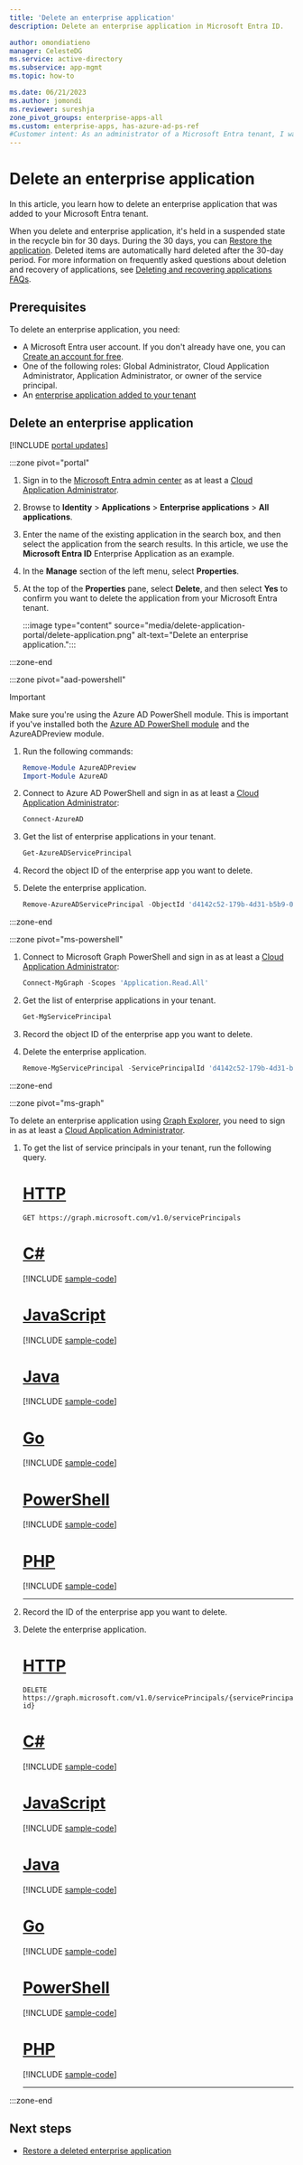 ```yaml
---
title: 'Delete an enterprise application'
description: Delete an enterprise application in Microsoft Entra ID.

author: omondiatieno
manager: CelesteDG
ms.service: active-directory
ms.subservice: app-mgmt
ms.topic: how-to

ms.date: 06/21/2023
ms.author: jomondi
ms.reviewer: sureshja
zone_pivot_groups: enterprise-apps-all
ms.custom: enterprise-apps, has-azure-ad-ps-ref
#Customer intent: As an administrator of a Microsoft Entra tenant, I want to delete an enterprise application.
---
```


# Delete an enterprise application

In this article, you learn how to delete an enterprise application that was added to your Microsoft Entra tenant. 

When you delete and enterprise application, it's held in a suspended state in the recycle bin for 30 days. During the 30 days, you can [Restore the application](restore-application.md). Deleted items are automatically hard deleted after the 30-day period. For more information on frequently asked questions about deletion and recovery of applications, see [Deleting and recovering applications FAQs](delete-recover-faq.yml).


## Prerequisites

To delete an enterprise application, you need:

- A Microsoft Entra user account. If you don't already have one, you can [Create an account for free](https://azure.microsoft.com/free/?WT.mc_id=A261C142F).
- One of the following roles: Global Administrator, Cloud Application Administrator, Application Administrator, or owner of the service principal.
- An [enterprise application added to your tenant](add-application-portal.md)

## Delete an enterprise application

[!INCLUDE [portal updates](~/includes/portal-update.md)]

:::zone pivot="portal"

1. Sign in to the [Microsoft Entra admin center](https://entra.microsoft.com) as at least a [Cloud Application Administrator](~/identity/role-based-access-control/permissions-reference.md#cloud-application-administrator). 
1. Browse to **Identity** > **Applications** > **Enterprise applications** > **All applications**.
1. Enter the name of the existing application in the search box, and then select the application from the search results. In this article, we use the **Microsoft Entra ID** Enterprise Application as an example.
1. In the **Manage** section of the left menu, select **Properties**.
1. At the top of the **Properties** pane, select **Delete**, and then select **Yes** to confirm you want to delete the application from your Microsoft Entra tenant.

    :::image type="content" source="media/delete-application-portal/delete-application.png" alt-text="Delete an enterprise application.":::

:::zone-end

:::zone pivot="aad-powershell"

> [!IMPORTANT]
> Make sure you're using the Azure AD PowerShell module. This is important if you've installed both the [Azure AD PowerShell module](/powershell/module/azuread/?preserve-view=true&view=azureadps-2.0) and the AzureADPreview module.
1. Run the following commands:

    ```powershell
    Remove-Module AzureADPreview
    Import-Module AzureAD
    ```

1. Connect to Azure AD PowerShell and sign in as at least a [Cloud Application Administrator](~/identity/role-based-access-control/permissions-reference.md#cloud-application-administrator):

   ```powershell
   Connect-AzureAD
   ```
1. Get the list of enterprise applications in your tenant.
   
   ```powershell
   Get-AzureADServicePrincipal
   ```
1. Record the object ID of the enterprise app you want to delete.
1. Delete the enterprise application.
   
   ```powershell
   Remove-AzureADServicePrincipal -ObjectId 'd4142c52-179b-4d31-b5b9-08940873507b'
   ```
:::zone-end

:::zone pivot="ms-powershell"

1. Connect to Microsoft Graph PowerShell and sign in as at least a [Cloud Application Administrator](~/identity/role-based-access-control/permissions-reference.md#cloud-application-administrator):

   ```powershell
   Connect-MgGraph -Scopes 'Application.Read.All'
   ```

1. Get the list of enterprise applications in your tenant.
   
   ```powershell
   Get-MgServicePrincipal
   ```

1. Record the object ID of the enterprise app you want to delete.

1. Delete the enterprise application.
   
   ```powershell
   Remove-MgServicePrincipal -ServicePrincipalId 'd4142c52-179b-4d31-b5b9-08940873507b'
   ```

:::zone-end

:::zone pivot="ms-graph"

To delete an enterprise application using [Graph Explorer](https://developer.microsoft.com/graph/graph-explorer), you need to sign in as at least a [Cloud Application Administrator](~/identity/role-based-access-control/permissions-reference.md#cloud-application-administrator).

1. To get the list of service principals in your tenant, run the following query.

   # [HTTP](#tab/http)
   ```http
   GET https://graph.microsoft.com/v1.0/servicePrincipals
   ```

   # [C#](#tab/csharp)
   [!INCLUDE [sample-code](~/../microsoft-graph/api-reference/v1.0/includes/snippets/csharp/list-serviceprincipal-csharp-snippets.md)]

   # [JavaScript](#tab/javascript)
   [!INCLUDE [sample-code](~/../microsoft-graph/api-reference/v1.0/includes/snippets/javascript/list-serviceprincipal-javascript-snippets.md)]

   # [Java](#tab/java)
   [!INCLUDE [sample-code](~/../microsoft-graph/api-reference/v1.0/includes/snippets/java/list-serviceprincipal-java-snippets.md)]

   # [Go](#tab/go)
   [!INCLUDE [sample-code](~/../microsoft-graph/api-reference/v1.0/includes/snippets/go/list-serviceprincipal-go-snippets.md)]

   # [PowerShell](#tab/powershell)
   [!INCLUDE [sample-code](~/../microsoft-graph/api-reference/v1.0/includes/snippets/powershell/list-serviceprincipal-powershell-snippets.md)]

   # [PHP](#tab/php)
   [!INCLUDE [sample-code](~/../microsoft-graph/api-reference/v1.0/includes/snippets/php/list-serviceprincipal-php-snippets.md)]

   ---

2. Record the ID of the enterprise app you want to delete.
3. Delete the enterprise application.
   
   # [HTTP](#tab/http)
   ```http
   DELETE https://graph.microsoft.com/v1.0/servicePrincipals/{servicePrincipal-id}
   ```

   # [C#](#tab/csharp)
   [!INCLUDE [sample-code](~/../microsoft-graph/api-reference/v1.0/includes/snippets/csharp/delete-serviceprincipal-csharp-snippets.md)]

   # [JavaScript](#tab/javascript)
   [!INCLUDE [sample-code](~/../microsoft-graph/api-reference/v1.0/includes/snippets/javascript/delete-serviceprincipal-javascript-snippets.md)]

   # [Java](#tab/java)
   [!INCLUDE [sample-code](~/../microsoft-graph/api-reference/v1.0/includes/snippets/java/delete-serviceprincipal-java-snippets.md)]

   # [Go](#tab/go)
   [!INCLUDE [sample-code](~/../microsoft-graph/api-reference/v1.0/includes/snippets/go/delete-serviceprincipal-go-snippets.md)]

   # [PowerShell](#tab/powershell)
   [!INCLUDE [sample-code](~/../microsoft-graph/api-reference/v1.0/includes/snippets/powershell/delete-serviceprincipal-powershell-snippets.md)]

   # [PHP](#tab/php)
   [!INCLUDE [sample-code](~/../microsoft-graph/api-reference/v1.0/includes/snippets/php/delete-serviceprincipal-php-snippets.md)]

   ---

:::zone-end

## Next steps

- [Restore a deleted enterprise application](restore-application.md)
